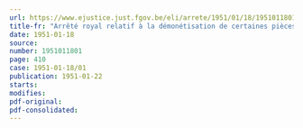 ```yaml
---
url: https://www.ejustice.just.fgov.be/eli/arrete/1951/01/18/1951011801/justel
title-fr: "Arrêté royal relatif à la démonétisation de certaines pièces de 5 francs en nickel pur, des pièces de 5 francs en zinc et des pièces de 2 francs en acier"
date: 1951-01-18
source:
number: 1951011801
page: 410
case: 1951-01-18/01
publication: 1951-01-22
starts:
modifies:
pdf-original:
pdf-consolidated:
---
```


